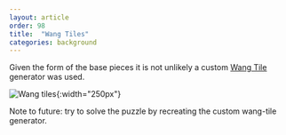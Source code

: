 ```yaml
---
layout: article
order: 98
title:  "Wang Tiles"
categories: background
---
```

Given the form of the base pieces it is not unlikely a custom [Wang Tile](https://en.wikipedia.org/wiki/Wang_tile) generator was used.

![Wang tiles](/assets/wang-tiles.png){:width="250px"}

Note to future: try to solve the puzzle by recreating the custom wang-tile generator.
